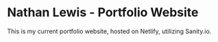 # Nathan Lewis - Portfolio Website

This is my current portfolio website, hosted on Netlify, utilizing Sanity.io.
